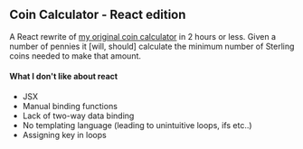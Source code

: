 ## Coin Calculator - React edition
A React rewrite of [my original coin calculator](https://github.com/0x6C77/change-calculator) in 2 hours or less. Given a number of pennies it [will, should] calculate the minimum number of Sterling coins needed to make that amount.


#### What I don't like about react
* JSX
* Manual binding functions
* Lack of two-way data binding
* No templating language (leading to unintuitive loops, ifs etc..)
* Assigning key in loops